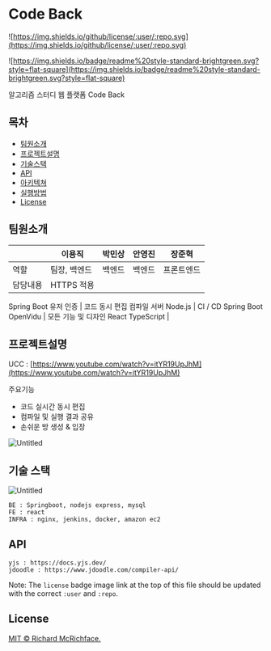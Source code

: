 # **Code Back**

![https://img.shields.io/github/license/:user/:repo.svg](https://img.shields.io/github/license/:user/:repo.svg)

![https://img.shields.io/badge/readme%20style-standard-brightgreen.svg?style=flat-square](https://img.shields.io/badge/readme%20style-standard-brightgreen.svg?style=flat-square)

알고리즘 스터디 웹 플랫폼 Code Back

## **목차**

- [팀원소개](https://www.notion.so/readme-9d82e331abc641ae840f93f38f892da1)
- [프로젝트설명](https://www.notion.so/readme-9d82e331abc641ae840f93f38f892da1)
- [기술스택](https://www.notion.so/readme-9d82e331abc641ae840f93f38f892da1)
- [API](https://www.notion.so/readme-9d82e331abc641ae840f93f38f892da1)
- [아키텍쳐](https://www.notion.so/readme-9d82e331abc641ae840f93f38f892da1)
- [실행방법](https://www.notion.so/readme-9d82e331abc641ae840f93f38f892da1)
- [License](https://www.notion.so/readme-9d82e331abc641ae840f93f38f892da1)

## **팀원소개**

|  | 이용직 | 박민상 | 안영진 | 장준혁 |
| --- | --- | --- | --- | --- |
| 역할 | 팀장, 백엔드 | 백엔드 | 백엔드 | 프론트엔드 |
| 담당내용 | HTTPS 적용
Spring Boot
유저 인증 | 코드 동시 편집
컴파일 서버
Node.js | CI / CD
Spring Boot
OpenVidu | 모든 기능 및 디자인
React
TypeScript |

## **프로젝트설명**

UCC : [https://www.youtube.com/watch?v=itYR19UpJhM](https://www.youtube.com/watch?v=itYR19UpJhM)

주요기능

- 코드 실시간 동시 편집
- 컴파일 및 실행 결과 공유
- 손쉬운 방 생성 & 입장

![Untitled](https://s3-us-west-2.amazonaws.com/secure.notion-static.com/904de8af-750a-4b49-b5d5-eb2d8a82fcdd/Untitled.png)

## **기술 스택**

![Untitled](https://s3-us-west-2.amazonaws.com/secure.notion-static.com/9924f751-adfb-4a89-b62e-d252164f4069/Untitled.png)

```
BE : Springboot, nodejs express, mysql
FE : react
INFRA : nginx, jenkins, docker, amazon ec2
```

## **API**

```
yjs : https://docs.yjs.dev/
jdoodle : https://www.jdoodle.com/compiler-api/
```

Note: The `license` badge image link at the top of this file should be updated with the correct `:user` and `:repo`.

## **License**

[MIT © Richard McRichface.](https://www.notion.so/LICENSE)
